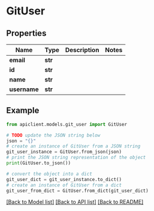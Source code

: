 # GitUser


## Properties

Name | Type | Description | Notes
------------ | ------------- | ------------- | -------------
**email** | **str** |  | 
**id** | **str** |  | 
**name** | **str** |  | 
**username** | **str** |  | 

## Example

```python
from apiclient.models.git_user import GitUser

# TODO update the JSON string below
json = "{}"
# create an instance of GitUser from a JSON string
git_user_instance = GitUser.from_json(json)
# print the JSON string representation of the object
print(GitUser.to_json())

# convert the object into a dict
git_user_dict = git_user_instance.to_dict()
# create an instance of GitUser from a dict
git_user_from_dict = GitUser.from_dict(git_user_dict)
```
[[Back to Model list]](../README.md#documentation-for-models) [[Back to API list]](../README.md#documentation-for-api-endpoints) [[Back to README]](../README.md)



